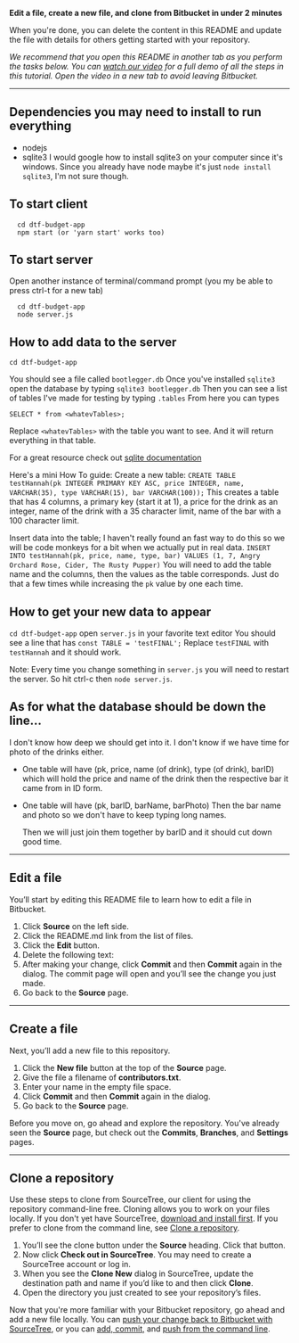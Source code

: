 **Edit a file, create a new file, and clone from Bitbucket in under 2 minutes**

When you're done, you can delete the content in this README and update the file with details for others getting started with your repository.

*We recommend that you open this README in another tab as you perform the tasks below. You can [watch our video](https://youtu.be/0ocf7u76WSo) for a full demo of all the steps in this tutorial. Open the video in a new tab to avoid leaving Bitbucket.*

---
## Dependencies you may need to install to run everything
  - nodejs
  - sqlite3
  I would google how to install sqlite3 on your computer since it's windows.
  Since you already have node maybe it's just `node install sqlite3`, I'm not sure though.

## To start client
```
  cd dtf-budget-app
  npm start (or 'yarn start' works too)
```

## To start server
Open another instance of terminal/command prompt (you my be able to press ctrl-t for a new tab)
```
  cd dtf-budget-app
  node server.js
```

## How to add data to the server
  `cd dtf-budget-app`

  You should see a file called `bootlegger.db`
  Once you've installed `sqlite3` open the database by typing
  `sqlite3 bootlegger.db`
  Then you can see a list of tables I've made for testing by typing `.tables`
  From here you can types

  `SELECT * from <whatevTables>;`

  Replace `<whatevTables>` with the table you want to see. And it will return everything in that table.

  For a great resource check out [sqlite documentation](https://www.sqlite.org/lang.html)

  Here's a mini How To guide:
  Create a new table:
  `CREATE TABLE testHannah(pk INTEGER PRIMARY KEY ASC, price INTEGER, name, VARCHAR(35), type VARCHAR(15), bar VARCHAR(100));`
  This creates a table that has 4 columns, a primary key (start it at 1), a price for the drink as an integer, name of the drink with a 35 character limit, name of the bar with a 100 character limit.

  Insert data into the table;
  I haven't really found an fast way to do this so we will be code monkeys for a bit when we actually put in real data.
  `INSERT INTO testHannah(pk, price, name, type, bar) VALUES (1, 7, Angry Orchard Rose, Cider, The Rusty Pupper)`
  You will need to add the table name and the columns, then the values as the table corresponds. Just do that a few times while increasing the `pk` value by one each time.

## How to get your new data to appear
  `cd dtf-budget-app`
  open `server.js` in your favorite text editor
  You should see a line that has `const TABLE = 'testFINAL';`
  Replace `testFINAL` with `testHannah` and it should work.

  Note:
  Every time you change something in `server.js` you will need to restart the server. So hit ctrl-c then `node server.js`.

## As for what the database should be down the line...
  I don't know how deep we should get into it. I don't know if we have time for photo of the drinks either.
  
  - One table will have (pk, price, name (of drink), type (of drink), barID)
    which will hold the price and name of the drink then the respective bar it came from in ID form.
  - One table will have (pk, barID, barName, barPhoto)
    Then the bar name and photo so we don't have to keep typing long names.

    Then we will just join them together by barID and it should cut down good time.

---
## Edit a file

You’ll start by editing this README file to learn how to edit a file in Bitbucket.

1. Click **Source** on the left side.
2. Click the README.md link from the list of files.
3. Click the **Edit** button.
4. Delete the following text:
5. After making your change, click **Commit** and then **Commit** again in the dialog. The commit page will open and you’ll see the change you just made.
6. Go back to the **Source** page.

---

## Create a file

Next, you’ll add a new file to this repository.

1. Click the **New file** button at the top of the **Source** page.
2. Give the file a filename of **contributors.txt**.
3. Enter your name in the empty file space.
4. Click **Commit** and then **Commit** again in the dialog.
5. Go back to the **Source** page.

Before you move on, go ahead and explore the repository. You've already seen the **Source** page, but check out the **Commits**, **Branches**, and **Settings** pages.

---

## Clone a repository

Use these steps to clone from SourceTree, our client for using the repository command-line free. Cloning allows you to work on your files locally. If you don't yet have SourceTree, [download and install first](https://www.sourcetreeapp.com/). If you prefer to clone from the command line, see [Clone a repository](https://confluence.atlassian.com/x/4whODQ).

1. You’ll see the clone button under the **Source** heading. Click that button.
2. Now click **Check out in SourceTree**. You may need to create a SourceTree account or log in.
3. When you see the **Clone New** dialog in SourceTree, update the destination path and name if you’d like to and then click **Clone**.
4. Open the directory you just created to see your repository’s files.

Now that you're more familiar with your Bitbucket repository, go ahead and add a new file locally. You can [push your change back to Bitbucket with SourceTree](https://confluence.atlassian.com/x/iqyBMg), or you can [add, commit,](https://confluence.atlassian.com/x/8QhODQ) and [push from the command line](https://confluence.atlassian.com/x/NQ0zDQ).
